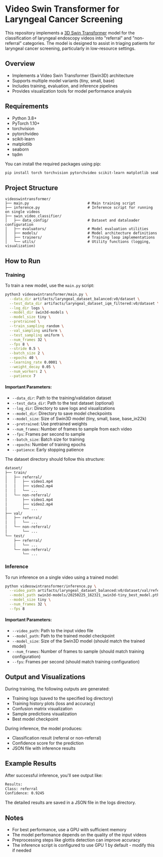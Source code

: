 # Video Swin Transformer for Laryngeal Cancer Screening

This repository implements a [3D Swin Transformer](https://pytorch.org/vision/main/models/video_swin_transformer.html) model for the classification of laryngeal endoscopy videos into "referral" and "non-referral" categories. The model is designed to assist in triaging patients for laryngeal cancer screening, particularly in low-resource settings.

## Overview

- Implements a Video Swin Transformer (Swin3D) architecture
- Supports multiple model variants (tiny, small, base)
- Includes training, evaluation, and inference pipelines
- Provides visualization tools for model performance analysis

## Requirements

- Python 3.8+
- PyTorch 1.10+
- torchvision
- pytorchvideo
- scikit-learn
- matplotlib
- seaborn
- tqdm

You can install the required packages using pip:

```bash
pip install torch torchvision pytorchvideo scikit-learn matplotlib seaborn tqdm
```

## Project Structure

```
videoswintransformer/
├── main.py                           # Main training script
├── inference.py                      # Inference script for running on single videos
├── swin_video_classifier/
│   ├── data_config/                  # Dataset and dataloader configuration
│   ├── evaluators/                   # Model evaluation utilities
│   ├── models/                       # Model architecture definitions
│   ├── trainers/                     # Training loop implementations
│   └── utils/                        # Utility functions (logging, visualization)
```

## How to Run

### Training

To train a new model, use the `main.py` script:

```bash
python3 videoswintransformer/main.py \
  --data_dir artifacts/laryngeal_dataset_balanced:v0/dataset \
  --test_data_dir artifacts/laryngeal_dataset_iqm_filtered:v0/dataset \
  --log_dir logs \
  --model_dir swin3d-models \
  --model_size tiny \
  --pretrained \
  --train_sampling random \
  --val_sampling uniform \
  --test_sampling uniform \
  --num_frames 32 \
  --fps 8 \
  --stride 0.5 \
  --batch_size 2 \
  --epochs 40 \
  --learning_rate 0.0001 \
  --weight_decay 0.05 \
  --num_workers 2 \
  --patience 7
```

#### Important Parameters:

- `--data_dir`: Path to the training/validation dataset
- `--test_data_dir`: Path to the test dataset (optional)
- `--log_dir`: Directory to save logs and visualizations
- `--model_dir`: Directory to save model checkpoints
- `--model_size`: Size of Swin3D model (tiny, small, base, base_in22k)
- `--pretrained`: Use pretrained weights
- `--num_frames`: Number of frames to sample from each video
- `--fps`: Frames per second to sample
- `--batch_size`: Batch size for training
- `--epochs`: Number of training epochs
- `--patience`: Early stopping patience

The dataset directory should follow this structure:

```bash
dataset/
├── train/
│   ├── referral/
│   │   ├── video1.mp4
│   │   ├── video2.mp4
│   │   └── ...
│   └── non-referral/
│       ├── video1.mp4
│       ├── video2.mp4
│       └── ...
├── val/
│   ├── referral/
│   │   └── ...
│   └── non-referral/
│       └── ...
└── test/
    ├── referral/
    │   └── ...
    └── non-referral/
        └── ...
```

### Inference

To run inference on a single video using a trained model:

```bash
python videoswintransformer/inference.py \
  --video_path artifacts/laryngeal_dataset_balanced:v0/dataset/val/referral/0047.mp4 \
  --model_path swin3d-models/20250225_162321_swin3d-tiny_best_model.pth \
  --model_size tiny \
  --num_frames 32 \
  --fps 8
```

#### Important Parameters:

- `--video_path`: Path to the input video file
- `--model_path`: Path to the trained model checkpoint
- `--model_size`: Size of the Swin3D model (should match the trained model)
- `--num_frames`: Number of frames to sample (should match training configuration)
- `--fps`: Frames per second (should match training configuration)

## Output and Visualizations

During training, the following outputs are generated:

- Training logs (saved to the specified log directory)
- Training history plots (loss and accuracy)
- Confusion matrix visualization
- Sample predictions visualization
- Best model checkpoint

During inference, the model produces:

- Classification result (referral or non-referral)
- Confidence score for the prediction
- JSON file with inference results

## Example Results

After successful inference, you'll see output like:

```bash
Results:
Class: referral
Confidence: 0.9245
```

The detailed results are saved in a JSON file in the logs directory.

## Notes

- For best performance, use a GPU with sufficient memory
- The model performance depends on the quality of the input videos
- Preprocessing steps like glottis detection can improve accuracy
- The inference script is configured to use GPU 1 by default - modify this if needed